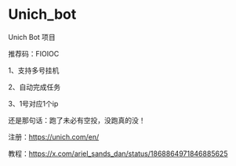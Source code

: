 # Unich_bot
Unich Bot 项目

推荐码：FIOIOC

1、支持多号挂机

2、自动完成任务

3、1号对应1个ip

还是那句话：跑了未必有空投，没跑真的没！

注册：https://unich.com/en/

教程：https://x.com/ariel_sands_dan/status/1868864971846885625
